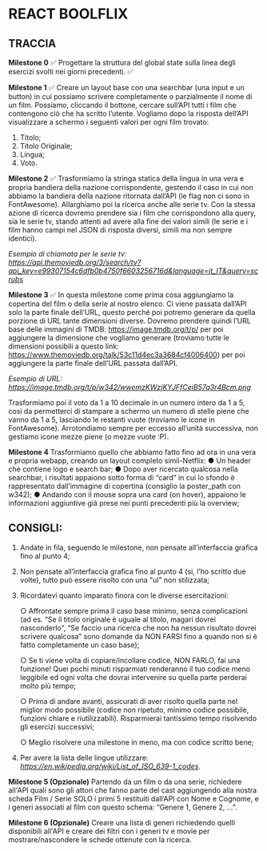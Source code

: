 # REACT BOOLFLIX
## TRACCIA
**Milestone 0** ✅
Progettare la struttura del global state sulla linea degli esercizi svolti nei giorni precedenti. ✅

**Milestone 1** ✅
Creare un layout base con una searchbar (una input e un button) in cui possiamo scrivere completamente o parzialmente il nome di un film. Possiamo, cliccando il bottone, cercare sull’API tutti i film che contengono ciò che ha scritto l’utente.
Vogliamo dopo la risposta dell’API visualizzare a schermo i seguenti valori per ogni film trovato:
1. Titolo;
2. Titolo Originale;
3. Lingua;
4. Voto.

**Milestone 2** ✅
Trasformiamo la stringa statica della lingua in una vera e propria bandiera della nazione corrispondente, gestendo il caso in cui non abbiamo la bandiera della nazione ritornata dall’API (le flag non ci sono in FontAwesome).
Allarghiamo poi la ricerca anche alle serie tv. Con la stessa azione di ricerca dovremo prendere sia i film che corrispondono alla query, sia le serie tv, stando attenti ad avere alla fine dei valori simili (le serie e i film hanno campi nel JSON di risposta diversi, simili ma non sempre identici).

*Esempio di chiamata per le serie tv:*
*https://api.themoviedb.org/3/search/tv?api_key=e99307154c6dfb0b4750f6603256716d&language=it_IT&query=scrubs*

**Milestone 3** ✅
In questa milestone come prima cosa aggiungiamo la copertina del film o della serie al nostro elenco. Ci viene passata dall’API solo la parte finale dell’URL, questo perché poi potremo generare da quella porzione di URL tante dimensioni diverse.
Dovremo prendere quindi l’URL base delle immagini di TMDB:
https://image.tmdb.org/t/p/ per poi aggiungere la dimensione che vogliamo generare (troviamo tutte le dimensioni possibili a questo link: https://www.themoviedb.org/talk/53c11d4ec3a3684cf4006400) per poi aggiungere la parte finale dell’URL passata dall’API.

*Esempio di URL:*
*https://image.tmdb.org/t/p/w342/wwemzKWzjKYJFfCeiB57q3r4Bcm.png*

Trasformiamo poi il voto da 1 a 10 decimale in un numero intero da 1 a 5, così da permetterci di stampare a schermo un numero di stelle piene che vanno da 1 a 5, lasciando le restanti vuote (troviamo le icone in FontAwesome). Arrotondiamo sempre per eccesso all’unità successiva, non gestiamo icone mezze piene (o mezze vuote :P).

**Milestone 4**
Trasformiamo quello che abbiamo fatto fino ad ora in una vera e propria webapp, creando un layout completo simil-Netflix:
● Un header che contiene logo e search bar;
● Dopo aver ricercato qualcosa nella searchbar, i risultati appaiono sotto forma di “card” in cui lo sfondo è rappresentato dall’immagine di copertina (consiglio la poster_path con w342);
● Andando con il mouse sopra una card (on hover), appaiono le informazioni aggiuntive già prese nei punti precedenti più la overview;

## CONSIGLI:
1. Andate in fila, seguendo le milestone, non pensate all’interfaccia grafica fino al punto 4;
2. Non pensate all’interfaccia grafica fino al punto 4 (si, l’ho scritto due volte), tutto può essere risolto con una "ul" non stilizzata;
3. Ricordatevi quanto imparato finora con le diverse esercitazioni:

    ○ Affrontate sempre prima il caso base minimo, senza complicazioni (ad es. “Se il titolo originale è uguale al titolo, magari dovrei nasconderlo”, “Se faccio una ricerca che non ha nessun risultato dovrei scrivere qualcosa” sono domande da NON FARSI fino a quando non si è fatto completamente un caso base);

    ○ Se ti viene volta di copiare/incollare codice, NON FARLO, fai una funzione! Quei pochi minuti risparmiati renderanno il tuo codice meno leggibile ed ogni volta che dovrai intervenire su quella parte perderai molto più tempo;

    ○ Prima di andare avanti, assicurati di aver risolto quella parte nel miglior modo possibile (codice non ripetuto, minimo codice possibile, funzioni chiare e riutilizzabili). Risparmierai tantissimo tempo risolvendo gli esercizi successivi;

    ○ Meglio risolvere una milestone in meno, ma con codice scritto bene;

4. Per avere la lista delle lingue utilizzare: *https://en.wikipedia.org/wiki/List_of_ISO_639-1_codes*.

**Milestone 5 (Opzionale)**
Partendo da un film o da una serie, richiedere all'API quali sono gli attori che fanno parte del cast aggiungendo alla nostra scheda Film / Serie SOLO i primi 5 restituiti dall’API con Nome e Cognome, e i generi associati al film con questo schema: “Genere 1, Genere 2, ...”.

**Milestone 6 (Opzionale)**
Creare una lista di generi richiedendo quelli disponibili all'API e creare dei filtri con i generi tv e movie per mostrare/nascondere le schede ottenute con la ricerca.